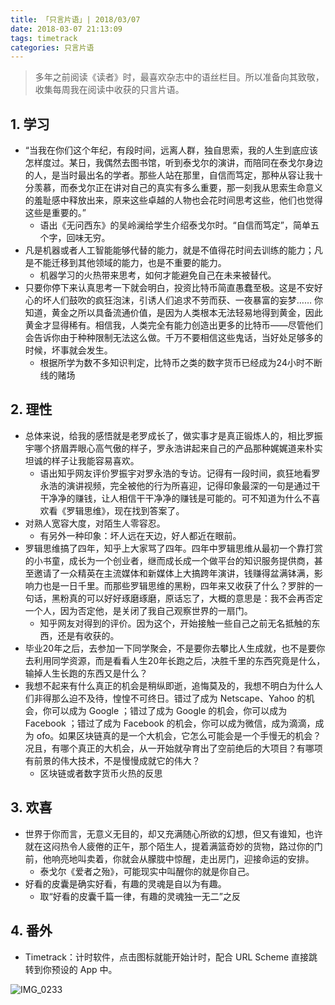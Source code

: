 ```yaml
---
title: 「只言片语」| 2018/03/07
date: 2018-03-07 21:13:09
tags: timetrack
categories: 只言片语
---
```


> 多年之前阅读《读者》时，最喜欢杂志中的语丝栏目。所以准备向其致敬，收集每周我在阅读中收获的只言片语。

## 1. 学习

- “当我在你们这个年纪，有段时间，远离人群，独自思索，我的人生到底应该怎样度过。某日，我偶然去图书馆，听到泰戈尔的演讲，而陪同在泰戈尔身边的人，是当时最出名的学者。那些人站在那里，自信而笃定，那种从容让我十分羡慕，而泰戈尔正在讲对自己的真实有多么重要，那一刻我从思索生命意义的羞耻感中释放出来，原来这些卓越的人物也会花时间思考这些，他们也觉得这些是重要的。”
    - 语出《无问西东》的吴岭澜给学生介绍泰戈尔时。“自信而笃定”，简单五个字，回味无穷。
- 凡是机器或者人工智能能够代替的能力，就是不值得花时间去训练的能力；凡是不能迁移到其他领域的能力，也是不重要的能力。
    - 机器学习的火热带来思考，如何才能避免自己在未来被替代。
- 只要你停下来认真思考一下就会明白，投资比特币简直愚蠢至极。这是不安好心的坏人们鼓吹的疯狂泡沫，引诱人们追求不劳而获、一夜暴富的妄梦…… 你知道，黄金之所以具备流通价值，是因为人类根本无法轻易地得到黄金，因此黄金才显得稀有。相信我，人类完全有能力创造出更多的比特币——尽管他们会告诉你由于种种限制无法这么做。千万不要相信这些鬼话，当好处足够多的时候，坏事就会发生。
    - 根据所学为数不多知识判定，比特币之类的数字货币已经成为24小时不断线的赌场
    
## 2. 理性

- 总体来说，给我的感悟就是老罗成长了，做实事才是真正锻炼人的，相比罗振宇哪个挤眉弄眼心高气傲的样子，罗永浩讲起来自己的产品那种娓娓道来朴实坦诚的样子让我能容易喜欢。
    - 语出知乎网友评价罗振宇对罗永浩的专访。记得有一段时间，疯狂地看罗永浩的演讲视频，完全被他的行为所喜迎，记得印象最深的一句是通过干干净净的赚钱，让人相信干干净净的赚钱是可能的。可不知道为什么不喜欢看《罗辑思维》，现在找到答案了。
- 对熟人宽容大度，对陌生人零容忍。
    - 有另外一种印象：坏人远在天边，好人都近在眼前。
- 罗辑思维搞了四年，知乎上大家骂了四年。四年中罗辑思维从最初一个靠打赏的小书童，成长为一个创业者，继而成长成一个做平台的知识服务提供商，甚至邀请了一众精英在主流媒体和新媒体上大搞跨年演讲，钱赚得盆满钵满，影响力也是一日千里。而那些罗辑思维的黑粉，四年来又收获了什么？罗胖的一句话，黑粉真的可以好好琢磨琢磨，原话忘了，大概的意思是：我不会再否定一个人，因为否定他，是关闭了我自己观察世界的一扇门。
    - 知乎网友对得到的评价。因为这个，开始接触一些自己之前无名抵触的东西，还是有收获的。
- 毕业20年之后，去参加一下同学聚会，不是要你去攀比人生成就，也不是要你去利用同学资源，而是看看人生20年长跑之后，决胜千里的东西究竟是什么，输掉人生长跑的东西又是什么？
- 我想不起来有什么真正的机会是稍纵即逝，追悔莫及的，我想不明白为什么人们非得那么迫不及待，惶惶不可终日。错过了成为 Netscape、Yahoo 的机会，你可以成为 Google ；错过了成为 Google 的机会，你可以成为 Facebook ；错过了成为 Facebook 的机会，你可以成为微信，成为滴滴，成为 ofo。如果区块链真的是一个大机会，它怎么可能会是一个手慢无的机会？况且，有哪个真正的大机会，从一开始就孕育出了空前绝后的大项目？有哪项有前景的伟大技术，不是慢慢成就它的伟大？
    - 区块链或者数字货币火热的反思

## 3. 欢喜

- 世界于你而言，无意义无目的，却又充满随心所欲的幻想，但又有谁知，也许就在这闷热令人疲倦的正午，那个陌生人，提着满篮奇妙的货物，路过你的门前，他响亮地叫卖着，你就会从朦胧中惊醒，走出房门，迎接命运的安排。
    - 泰戈尔《爱者之殆》，可能现实中叫醒你的就是你自己。
- 好看的皮囊是确实好看，有趣的灵魂是自以为有趣。
    - 取“好看的皮囊千篇一律，有趣的灵魂独一无二”之反
    
## 4. 番外

- Timetrack：计时软件，点击图标就能开始计时，配合 URL Scheme 直接跳转到你预设的 App 中。

![IMG_0233](https://media.xiang578.com/IMG_0233.JPG)


